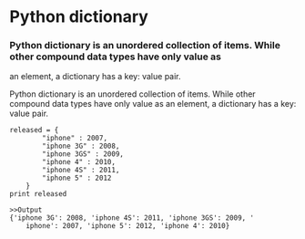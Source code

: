 # Python dictionary

### Python dictionary is an unordered collection of items. While other compound data types have only value as
an element, a dictionary has a key: value pair.

Python dictionary is an unordered collection of items. While other compound data types have only value as an element, a dictionary has a
key: value pair.
```
released = {
		"iphone" : 2007,
		"iphone 3G" : 2008,
		"iphone 3GS" : 2009,
		"iphone 4" : 2010,
		"iphone 4S" : 2011,
		"iphone 5" : 2012
	}
print released

>>Output
{'iphone 3G': 2008, 'iphone 4S': 2011, 'iphone 3GS': 2009, '
	iphone': 2007, 'iphone 5': 2012, 'iphone 4': 2010}
```
